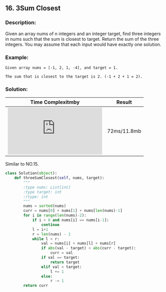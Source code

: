 ## 16. 3Sum Closest ##
### Description: ###
Given an array nums of n integers and an integer target, find three integers in nums such that the sum is closest to target. Return the sum of the three integers. You may assume that each input would have exactly one solution.

### Example: ###
```
Given array nums = [-1, 2, 1, -4], and target = 1.

The sum that is closest to the target is 2. (-1 + 2 + 1 = 2).
```
 
### Solution: ###
|Time Complexitmby|Result|
|:---:|:---:|
|![img](http://latex.codecogs.com/svg.latex?O%5Cleft%28n%5E2%5Cright%29)|72ms/11.8mb

Similar to NO.15.

```python
class Solution(object):
    def threeSumClosest(self, nums, target):
        """
        :type nums: List[int]
        :type target: int
        :rtype: int
        """
        nums = sorted(nums)
        curr = nums[0] + nums[1] + nums[len(nums)-1]
        for i in range(len(nums)-2):
            if i > 0 and nums[i] == nums[i-1]:
                continue
            l = i+1
            r = len(nums) - 1
            while l < r:
                val = nums[i] + nums[l] + nums[r]
                if abs(val - target) < abs(curr - target):
                    curr = val
                if val == target:
                    return target
                elif val < target:
                    l += 1
                else:
                    r -= 1
        return curr
```
